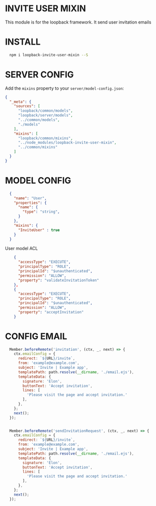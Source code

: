 INVITE USER MIXIN
=============

This module is for the loopback framework. It send user invitation emails

INSTALL
=============

```bash
  npm i loopback-invite-user-mixin --S
```

SERVER CONFIG
=============

Add the `mixins` property to your `server/model-config.json`:

```json
{
  "_meta": {
    "sources": [
      "loopback/common/models",
      "loopback/server/models",
      "../common/models",
      "./models"
    ],
    "mixins": [
      "loopback/common/mixins",
      "../node_modules/loopback-invite-user-mixin",
      "../common/mixins"
    ]
  }
}
```

MODEL CONFIG
=============

```json
  {
    "name": "User",
    "properties": {
      "name": {
        "type": "string",
      }
    },
    "mixins": {
      "InviteUser" : true
    }
  }
```

User model ACL
```json
    {
      "accessType": "EXECUTE",
      "principalType": "ROLE",
      "principalId": "$unauthenticated",
      "permission": "ALLOW",
      "property": "validateInvitationToken"
    },
    {
      "accessType": "EXECUTE",
      "principalType": "ROLE",
      "principalId": "$unauthenticated",
      "permission": "ALLOW",
      "property": "acceptInvitation"
    }
```

CONFIG EMAIL
=============

```js
  Member.beforeRemote('invitation', (ctx, _, next) => {
    ctx.emailConfig = {
      redirect: `${URL}/invite`,
      from: 'example@example.com',
      subject: 'Invite | Example app',
      templatePath: path.resolve(__dirname, './email.ejs'),
      templateData: {
        signature: 'Elon',
        buttonText: 'Accept invitation',
        lines: [
          'Please visit the page and accept invitation.'
        ],
      },
    };
    next();
  });
```
```js

  Member.beforeRemote('sendInvitationRequest', (ctx, _, next) => {
    ctx.emailConfig = {
      redirect: `${URL}/invite`,
      from: 'example@example.com',
      subject: 'Invite | Example app',
      templatePath: path.resolve(__dirname, './email.ejs'),
      templateData: {
        signature: 'Elon',
        buttonText: 'Accept invitation',
        lines: [
          'Please visit the page and accept invitation.'
        ],
      },
    };
    next();
  });
```
